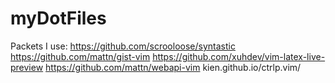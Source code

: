 myDotFiles
==========
Packets I use:
https://github.com/scrooloose/syntastic
https://github.com/mattn/gist-vim
https://github.com/xuhdev/vim-latex-live-preview
https://github.com/mattn/webapi-vim
kien.github.io/ctrlp.vim/
